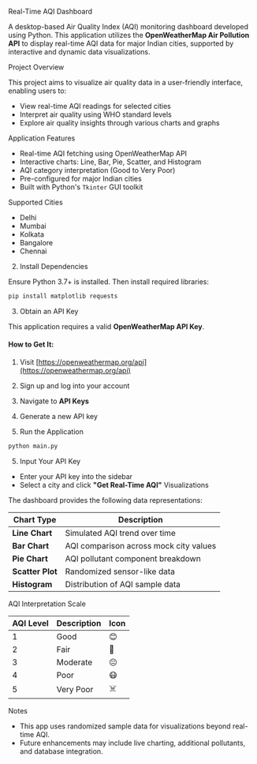 Real-Time AQI Dashboard

A desktop-based Air Quality Index (AQI) monitoring dashboard developed using Python. This application utilizes the **OpenWeatherMap Air Pollution API** to display real-time AQI data for major Indian cities, supported by interactive and dynamic data visualizations.

 Project Overview

This project aims to visualize air quality data in a user-friendly interface, enabling users to:
- View real-time AQI readings for selected cities
- Interpret air quality using WHO standard levels
- Explore air quality insights through various charts and graphs

 Application Features

-  Real-time AQI fetching using OpenWeatherMap API  
-  Interactive charts: Line, Bar, Pie, Scatter, and Histogram  
-  AQI category interpretation (Good to Very Poor)  
-  Pre-configured for major Indian cities  
-  Built with Python's `Tkinter` GUI toolkit  

Supported Cities

- Delhi  
- Mumbai  
- Kolkata  
- Bangalore  
- Chennai  



 2. Install Dependencies

Ensure Python 3.7+ is installed. Then install required libraries:

```bash
pip install matplotlib requests
```

3. Obtain an API Key

This application requires a valid **OpenWeatherMap API Key**.

#### How to Get It:
1. Visit [https://openweathermap.org/api](https://openweathermap.org/api)
2. Sign up and log into your account
3. Navigate to **API Keys**
4. Generate a new API key

 4. Run the Application

```bash
python main.py
```
 5. Input Your API Key

- Enter your API key into the sidebar
- Select a city and click **"Get Real-Time AQI"**
 Visualizations

The dashboard provides the following data representations:

| Chart Type | Description |
|------------|-------------|
| **Line Chart** | Simulated AQI trend over time |
| **Bar Chart**  | AQI comparison across mock city values |
| **Pie Chart**  | AQI pollutant component breakdown |
| **Scatter Plot** | Randomized sensor-like data |
| **Histogram** | Distribution of AQI sample data |

 AQI Interpretation Scale

| AQI Level | Description | Icon |
|-----------|-------------|------|
| 1         | Good        | 😊   |
| 2         | Fair        | 🙂   |
| 3         | Moderate    | 😐   |
| 4         | Poor        | 😷   |
| 5         | Very Poor   | ☠️   |

 Notes

- This app uses randomized sample data for visualizations beyond real-time AQI.
- Future enhancements may include live charting, additional pollutants, and database integration.
